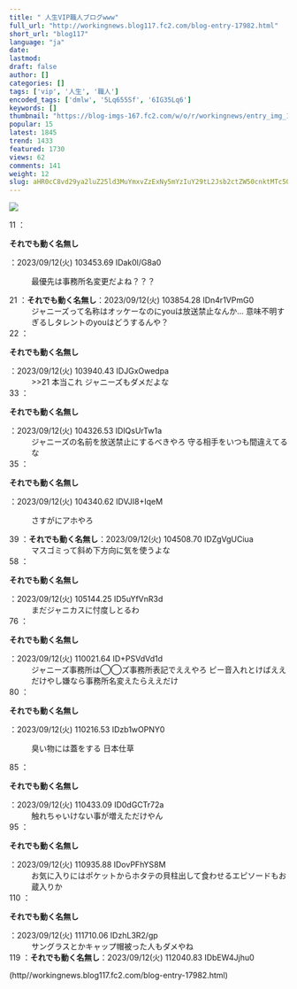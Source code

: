 ```yaml
---
title: " 人生VIP職人ブログwww"
full_url: "http://workingnews.blog117.fc2.com/blog-entry-17982.html"
short_url: "blog117"
language: "ja"
date: 
lastmod: 
draft: false
author: []
categories: []
tags: ['vip', '人生', '職人']
encoded_tags: ['dmlw', '5Lq655Sf', '6IG35Lq6']
keywords: []
thumbnail: "https://blog-imgs-167.fc2.com/w/o/r/workingnews/entry_img_17982.jpg"
popular: 15
latest: 1845
trend: 1433
featured: 1730
views: 62
comments: 141
weight: 12
slug: aHR0cC8vd29ya2luZ25ld3MuYmxvZzExNy5mYzIuY29tL2Jsb2ctZW50cnktMTc5ODIuaHRtbA==
---
```


![](https://blog-imgs-167.fc2.com/w/o/r/workingnews/entry_img_17982.jpg)

<dl class='thread'><dt>11 ：<p><b>それでも動く名無し</b></p>：2023/09/12(火) 103453.69 IDak0l/G8a0 </dt><dd><p>最優先は事務所名変更だよね？？？ </p><dd> </dd></dd><dt>21 ：<b>それでも動く名無し</b>：2023/09/12(火) 103854.28 IDn4r1VPmG0 </dt><dd>ジャニーズって名称はオッケーなのにyouは放送禁止なんか… 意味不明すぎるしタレントのyouはどうするんや？ <dd> </dd></dd><dt>22 ：<p><b>それでも動く名無し</b></p>：2023/09/12(火) 103940.43 IDJGxOwedpa </dt><dd>>>21 本当これ ジャニーズもダメだよな <dd> </dd></dd><dt>33 ：<p><b>それでも動く名無し</b></p>：2023/09/12(火) 104326.53 IDIQsUrTw1a </dt><dd>ジャニーズの名前を放送禁止にするべきやろ 守る相手をいつも間違えてるな </dd><dt>35 ：<p><b>それでも動く名無し</b></p>：2023/09/12(火) 104340.62 IDVJI8+IqeM </dt><dd><p>さすがにアホやろ </p><dd> </dd></dd><dt>39 ：<b>それでも動く名無し</b>：2023/09/12(火) 104508.70 IDZgVgUCiua </dt><dd>マスゴミって斜め下方向に気を使うよな </dd><dt>58 ：<p><b>それでも動く名無し</b></p>：2023/09/12(火) 105144.25 ID5uYfVnR3d </dt><dd>まだジャニカスに忖度しとるわ <dd> </dd></dd><dt>76 ：<p><b>それでも動く名無し</b></p>：2023/09/12(火) 110021.64 ID+PSVdVd1d </dt><dd>ジャニーズ事務所は◯◯ズ事務所表記でええやろ ピー音入れとけばええだけやし嫌なら事務所名変えたらええだけ <dd> </dd></dd><dt>80 ：<p><b>それでも動く名無し</b></p>：2023/09/12(火) 110216.53 IDzb1wOPNY0 </dt><dd><p>臭い物には蓋をする 日本仕草 </p></dd><dt>85 ：<p><b>それでも動く名無し</b></p>：2023/09/12(火) 110433.09 ID0dGCTr72a </dt><dd>触れちゃいけない事が増えただけやん <dd> </dd></dd><dt>95 ：<p><b>それでも動く名無し</b></p>：2023/09/12(火) 110935.88 IDovPFhYS8M </dt><dd>お気に入りにはポケットからホタテの貝柱出して食わせるエピソードもお蔵入りか <dd> </dd></dd><dt>110 ：<p><b>それでも動く名無し</b></p>：2023/09/12(火) 111710.06 IDzhL3R2/gp </dt><dd>サングラスとかキャップ帽被った人もダメやね <dd> <dd> </dd></dd></dd><dt>119 ：<b>それでも動く名無し</b>：2023/09/12(火) 112040.83 IDbEW4Jjhu0 </dt></dl> 

(http//workingnews.blog117.fc2.com/blog-entry-17982.html)
